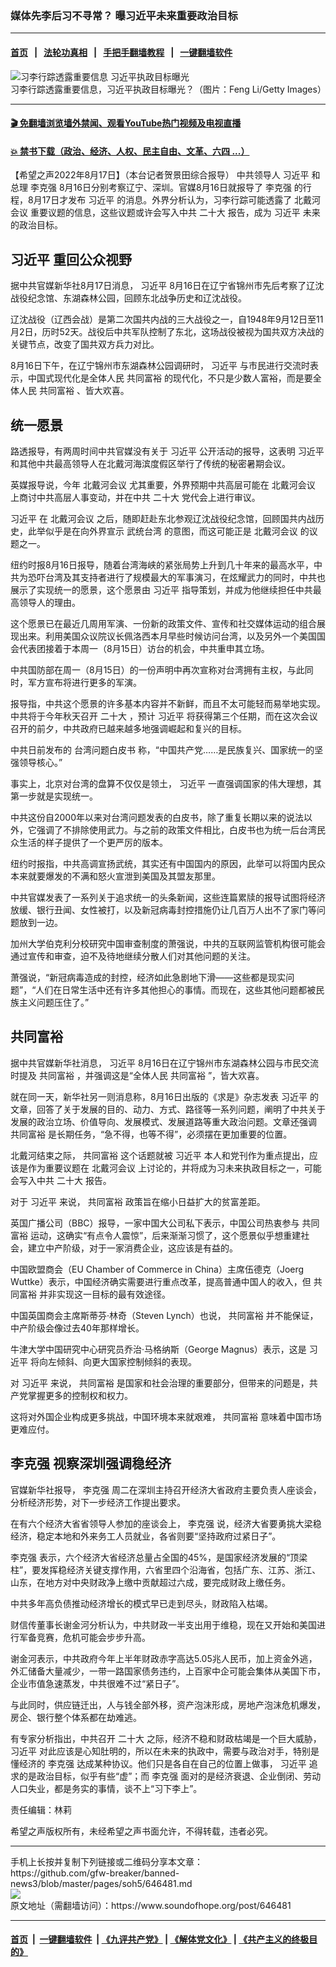 ###  媒体先李后习不寻常？  曝习近平未来重要政治目标
------------------------

#### [首页](https://github.com/gfw-breaker/banned-news3/blob/master/README.md) &nbsp;&nbsp;|&nbsp;&nbsp; [法轮功真相](https://github.com/begood0513/basic/blob/master/README.md)  &nbsp;&nbsp;|&nbsp;&nbsp; [手把手翻墙教程](https://github.com/gfw-breaker/guides/wiki)  &nbsp;&nbsp;|&nbsp;&nbsp; [一键翻墙软件](https://github.com/gfw-breaker/nogfw/blob/master/README.md)  



<div><img alt="习李行踪透露重要信息 习近平执政目标曝光" src="https://img.soundofhope.org/2022-08/1660769137511.jpg"/>
<br/><figcaption class="caption">
 习李行踪透露重要信息，习近平执政目标曝光？（图片：Feng Li/Getty Images）
</figcaption></div><hr/>

#### [ 🎬  免翻墙浏览墙外禁闻、观看YouTube热门视频及电视直播](https://github.com/gfw-breaker/HelloWorld)

#### [ 💥  禁书下载（政治、经济、人权、民主自由、文革、六四 ...）](https://github.com/gfw-breaker/books/blob/master/README.md)

<div><div class="Content__Wrapper sc-1bvya0-0 grZQxZ">
 <p class="meta-top">
  <span class="meta">
   【希望之声2022年8月17日】（本台记者贺景田综合报导）
  </span>
  中共领导人
  <ok href="/term/1063">
   习近平
  </ok>
  和总理
  <ok href="/term/1429">
   李克强
  </ok>
  8月16日分别考察辽宁、深圳。官媒8月16日就报导了
  <ok href="/term/1429">
   李克强
  </ok>
  的行程，8月17日才发布
  <ok href="/term/1063">
   习近平
  </ok>
  的消息。外界分析认为，习李行踪可能透露了
  <ok href="/term/1117">
   北戴河会议
  </ok>
  重要议题的信息，这些议题或许会写入中共
  <ok href="/term/294559">
   二十大
  </ok>
  报告，成为
  <ok href="/term/1063">
   习近平
  </ok>
  未来的政治目标。
 </p>
 <h2>
  <strong>
   <ok href="/term/1063">
    习近平
   </ok>
   重回公众视野
  </strong>
 </h2>
 <p>
  据中共官媒新华社8月17日消息，
  <ok href="/term/1063">
   习近平
  </ok>
  8月16日在辽宁省锦州市先后考察了辽沈战役纪念馆、东湖森林公园，回顾东北战争历史和辽沈战役。
 </p>
 <p>
  辽沈战役（辽西会战）是第二次国共内战的三大战役之一，自1948年9月12日至11月2日，历时52天。战役后中共军队控制了东北，这场战役被视为国共双方决战的关键节点，改变了国共双方兵力对比。
 </p>
 <p>
  8月16日下午，在辽宁锦州市东湖森林公园调研时，
  <ok href="/term/1063">
   习近平
  </ok>
  与市民进行交流时表示，中国式现代化是全体人民
  <ok href="/term/594488">
   共同富裕
  </ok>
  的现代化，不只是少数人富裕，而是要全体人民
  <ok href="/term/594488">
   共同富裕
  </ok>
  、皆大欢喜。
 </p>
 <h2>
  <strong>
   <ok href="/term/773663">
    统一愿景
   </ok>
  </strong>
 </h2>
 <p>
  路透报导，有两周时间中共官媒没有关于
  <ok href="/term/1063">
   习近平
  </ok>
  公开活动的报导，这表明
  <ok href="/term/1063">
   习近平
  </ok>
  和其他中共最高领导人在北戴河海滨度假区举行了传统的秘密暑期会议。
 </p>
 <p>
  英媒报导说，今年
  <ok href="/term/1117">
   北戴河会议
  </ok>
  尤其重要，外界预期中共高层可能在
  <ok href="/term/1117">
   北戴河会议
  </ok>
  上商讨中共高层人事变动，并在中共
  <ok href="/term/294559">
   二十大
  </ok>
  党代会上进行审议。
 </p>
 <p>
  <ok href="/term/1063">
   习近平
  </ok>
  在
  <ok href="/term/1117">
   北戴河会议
  </ok>
  之后，随即赶赴东北参观辽沈战役纪念馆，回顾国共内战历史，此举似乎是在向外界宣示
  <ok href="/term/567776">
   武统台湾
  </ok>
  的意图，而这可能正是
  <ok href="/term/1117">
   北戴河会议
  </ok>
  的议题之一。
 </p>
 <p>
  纽约时报8月16日报导，随着台湾海峡的紧张局势上升到几十年来的最高水平，中共为恐吓台湾及其支持者进行了规模最大的军事演习，在炫耀武力的同时，中共也展示了实现统一的愿景，这个愿景由
  <ok href="/term/1063">
   习近平
  </ok>
  指导策划，并成为他继续担任中共最高领导人的理由。
 </p>
 <p>
  这个愿景已在最近几周用军演、一份新的政策文件、宣传和社交媒体运动的组合展现出来。利用美国众议院议长佩洛西本月早些时候访问台湾，以及另外一个美国国会代表团接着于本周一（8月15日）访台的机会，中共重申其立场。
 </p>
 <p>
  中共国防部在周一（8月15日）的一份声明中再次宣称对台湾拥有主权，与此同时，军方宣布将进行更多的军演。
 </p>
 <p>
  报导指，中共这个愿景的许多基本内容并不新鲜，而且不太可能轻而易举地实现。中共将于今年秋天召开
  <ok href="/term/294559">
   二十大
  </ok>
  ，预计
  <ok href="/term/1063">
   习近平
  </ok>
  将获得第三个任期，而在这次会议召开的前夕，中共政府已越来越多地强调崛起和复兴的目标。
 </p>
 <p>
  中共日前发布的
  <ok href="/term/773666">
   台湾问题白皮书
  </ok>
  称，“中国共产党……是民族复兴、国家统一的坚强领导核心。”
 </p>
 <p>
  事实上，北京对台湾的盘算不仅仅是领土，
  <ok href="/term/1063">
   习近平
  </ok>
  一直强调国家的伟大理想，其第一步就是实现统一。
 </p>
 <p>
  中共这份自2000年以来对台湾问题发表的白皮书，除了重复长期以来的说法以外，它强调了不排除使用武力。与之前的政策文件相比，白皮书也为统一后台湾民众生活的样子提供了一个更严厉的版本。
 </p>
 <p>
  纽约时报指，中共高调宣扬武统，其实还有中国国内的原因，此举可以将国内民众本来就要爆发的不满和怒火宣泄到美国及其盟友那里。
 </p>
 <p>
  中共官媒发表了一系列关于追求统一的头条新闻，这些连篇累牍的报导试图将经济放缓、银行丑闻、女性被打，以及新冠病毒封控措施仍让几百万人出不了家门等问题放到一边。
 </p>
 <p>
  加州大学伯克利分校研究中国审查制度的萧强说，中共的互联网监管机构很可能会通过宣传和审查，迫不及待地继续分散人们对其他问题的关注。
 </p>
 <p>
  萧强说，“新冠病毒造成的封控，经济如此急剧地下滑——这些都是现实问题”，“人们在日常生活中还有许多其他担心的事情。而现在，这些其他问题都被民族主义问题压住了。”
 </p>
 <h2>
  <strong>
   <ok href="/term/594488">
    共同富裕
   </ok>
  </strong>
 </h2>
 <p>
  据中共官媒新华社消息，
  <ok href="/term/1063">
   习近平
  </ok>
  8月16日在辽宁锦州市东湖森林公园与市民交流时提及
  <ok href="/term/594488">
   共同富裕
  </ok>
  ，并强调这是“全体人民
  <ok href="/term/594488">
   共同富裕
  </ok>
  ”，皆大欢喜。
 </p>
 <p>
  就在同一天，新华社另一则消息称，8月16日出版的《求是》杂志发表
  <ok href="/term/1063">
   习近平
  </ok>
  的文章，回答了关于发展的目的、动力、方式、路径等一系列问题，阐明了中共关于发展的政治立场、价值导向、发展模式、发展道路等重大政治问题。文章还强调
  <ok href="/term/594488">
   共同富裕
  </ok>
  是长期任务，“急不得，也等不得”，必须摆在更加重要的位置。
 </p>
 <p>
  北戴河结束之际，
  <ok href="/term/594488">
   共同富裕
  </ok>
  这个话题就被
  <ok href="/term/1063">
   习近平
  </ok>
  本人和党刊作为重点提出，应该是作为重要议题在
  <ok href="/term/1117">
   北戴河会议
  </ok>
  上讨论的，并将成为习未来执政目标之一，可能会写入中共
  <ok href="/term/294559">
   二十大
  </ok>
  报告。
 </p>
 <p>
  对于
  <ok href="/term/1063">
   习近平
  </ok>
  来说，
  <ok href="/term/594488">
   共同富裕
  </ok>
  政策旨在缩小日益扩大的贫富差距。
 </p>
 <p>
  英国广播公司（BBC）报导，一家中国大公司私下表示，中国公司热衷参与
  <ok href="/term/594488">
   共同富裕
  </ok>
  运动，这确实“有点令人震惊”，后来渐渐习惯了，这个愿景似乎想重建社会，建立中产阶级，对于一家消费企业，这应该是有益的。
 </p>
 <p>
  中国欧盟商会（EU Chamber of Commerce in China）主席伍德克（Joerg Wuttke）表示，中国经济确实需要进行重点改革，提高普通中国人的收入，但
  <ok href="/term/594488">
   共同富裕
  </ok>
  并非实现这一目标的最有效途径。
 </p>
 <p>
  中国英国商会主席斯蒂芬·林奇（Steven Lynch）也说，
  <ok href="/term/594488">
   共同富裕
  </ok>
  并不能保证，中产阶级会像过去40年那样增长。
 </p>
 <p>
  牛津大学中国研究中心研究员乔治·马格纳斯（George Magnus）表示，这是
  <ok href="/term/1063">
   习近平
  </ok>
  将向左倾斜、向更大国家控制倾斜的表现。
 </p>
 <p>
  对
  <ok href="/term/1063">
   习近平
  </ok>
  来说，
  <ok href="/term/594488">
   共同富裕
  </ok>
  是国家和社会治理的重要部分，但带来的问题是，共产党掌握更多的控制权和权力。
 </p>
 <p>
  这将对外国企业构成更多挑战，中国环境本来就艰难，
  <ok href="/term/594488">
   共同富裕
  </ok>
  意味着中国市场更难应付。
 </p>
 <h2>
  <strong>
   <ok href="/term/1429">
    李克强
   </ok>
   视察深圳强调稳经济
  </strong>
 </h2>
 <p>
  官媒新华社报导，
  <ok href="/term/1429">
   李克强
  </ok>
  周二在深圳主持召开经济大省政府主要负责人座谈会，分析经济形势，对下一步经济工作提出要求。
 </p>
 <p>
  在有六个经济大省省领导人参加的座谈会上，
  <ok href="/term/1429">
   李克强
  </ok>
  说，经济大省要勇挑大梁稳经济，稳定本地和外来务工人员就业，各省则要“坚持政府过紧日子”。
 </p>
 <p>
  <ok href="/term/1429">
   李克强
  </ok>
  表示，六个经济大省经济总量占全国的45%，是国家经济发展的“顶梁柱”，要发挥稳经济关键支撑作用，六省里四个沿海省，包括广东、江苏、浙江、山东，在地方对中央财政净上缴中贡献超过六成，要完成财政上缴任务。
 </p>
 <p>
  中共多年高负债推动经济增长的模式早已走到尽头，财政陷入枯竭。
 </p>
 <p>
  财信传董事长谢金河分析认为，中共财政一半支出用于维稳，现在又开始和美国进行军备竞赛，危机可能会步步升高。
 </p>
 <p>
  谢金河表示，中共政府今年上半年财政赤字高达5.05兆人民币，加上资金外逃，外汇储备大量减少，一带一路国家债务违约，上百家中企可能会集体从美国下市，企业市值急速蒸发，中共很难不过“紧日子”。
 </p>
 <p>
  与此同时，供应链迁出，人与钱全部外移，资产泡沫形成，房地产泡沫危机爆发，房企、银行整个体系都在劫难逃。
 </p>
 <p>
  有专家分析指出，中共召开
  <ok href="/term/294559">
   二十大
  </ok>
  之际，经济不稳和财政枯竭是一个巨大威胁，
  <ok href="/term/1063">
   习近平
  </ok>
  对此应该是心知肚明的，所以在未来的执政中，需要与政治对手，特别是懂经济的
  <ok href="/term/1429">
   李克强
  </ok>
  达成某种协议。他们只是各自在自己的位置上做事，
  <ok href="/term/1063">
   习近平
  </ok>
  追求的是政治目标，似乎有些“虚”；而
  <ok href="/term/1429">
   李克强
  </ok>
  面对的是经济衰退、企业倒闭、劳动人口失业，都是务实的事情，谈不上“习下李上”。
 </p>
 <p class="meta-btm">
  责任编辑：林莉
 </p>
 <p class="meta-btm">
  希望之声版权所有，未经希望之声书面允许，不得转载，违者必究。
 </p>
</div>
</div>
<hr/>
手机上长按并复制下列链接或二维码分享本文章：<br/>
https://github.com/gfw-breaker/banned-news3/blob/master/pages/soh5/646481.md <br/>
<a href='https://github.com/gfw-breaker/banned-news3/blob/master/pages/soh5/646481.md'><img src='https://github.com/gfw-breaker/banned-news3/blob/master/pages/soh5/646481.md.png'/></a> <br/>
原文地址（需翻墙访问）：https://www.soundofhope.org/post/646481


------------------------
#### [首页](https://github.com/gfw-breaker/banned-news3/blob/master/README.md) &nbsp;|&nbsp; [一键翻墙软件](https://github.com/gfw-breaker/nogfw/blob/master/README.md) &nbsp;| [《九评共产党》](https://github.com/gfw-breaker/9ping.md/blob/master/README.md#九评之一评共产党是什么) | [《解体党文化》](https://github.com/gfw-breaker/jtdwh.md/blob/master/README.md) | [《共产主义的终极目的》](https://github.com/gfw-breaker/gczydzjmd.md/blob/master/README.md)


<img src='http://gfw-breaker.win/banned-news3/pages/soh5/646481.md' width='0px' height='0px'/>